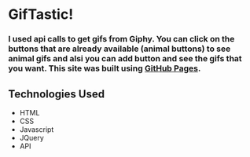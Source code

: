 # **GifTastic!** 
### I used api calls to get gifs from Giphy. You can click on the buttons that are already available (animal buttons) to see animal gifs and alsi you can add button and see the gifs that you want. This site was built using [GitHub Pages](https://tamilae.github.io/GIPHY-API/).
## **Technologies Used**
- HTML
- CSS
- Javascript
- JQuery
- API


